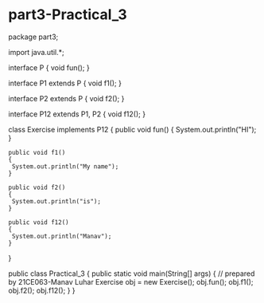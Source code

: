 # part3-Practical_3

package part3;

import java.util.*;

interface P {
	void fun();
}

interface P1 extends P {
	void f1();
}

interface P2 extends P {
	void f2();
}

interface P12 extends P1, P2 {
	void f12();
}

class Exercise implements P12 {
	public void fun()
	{
	 System.out.println("HI");
	}

	public void f1()
	{
	 System.out.println("My name");
	}

	public void f2()
	{
	 System.out.println("is");
	}

	public void f12()
	{
	 System.out.println("Manav");
	}
}

public class Practical_3 {
	public static void main(String[] args) {
		// prepared by 21CE063-Manav Luhar
		Exercise obj = new Exercise();
		obj.fun();
		obj.f1();
		obj.f2();
		obj.f12();
	}
}



